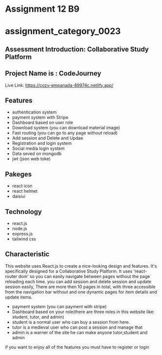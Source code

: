 
# Assignment 12 B9
# assignment_category_0023

## Assessment Introduction: Collaborative Study Platform

## Project Name is : CodeJourney

Live Link: https://cozy-empanada-89974c.netlify.app/
## Features 
- authentication system
- payment system with Stripe
- Dashboard based on user role
- Download system (you can download material image)
- Fast routing (you can go to any page without reload)
- Add session and Delete and Updae
- Registration and login system
- Social media login system
- Data seved on mongodb
- jwt (json web toke)


## Pakeges
- react icon
- react helmet
- daisiui


## Technology
- react.js
- node.js
- express.js
- tailwind css

## Characteristic 

This website uses React.js to create a nice-looking design and features. It's specifically designed for a Collaborative Study Platform. It uses 'react-router dom' so you can easily navigate between pages without the page reloading each time. you can add session and delete session and update session easily, There are more then 10 pages in total, with three accessible from the navigation bar without and one dynamic pages for item details and update items.

- payment system (you can payment with stripe)
- Dashboard based on your role(there are three roles in this website like: student, tutor, and admin)
- student is a normal user who can buy a session from here.
- tutor is a medieval user who can post a session and manage that
- admin is a warner of the site he can make anyone tutor,student and admin 

if you want to enjoy all of the features you must have to register or login 

